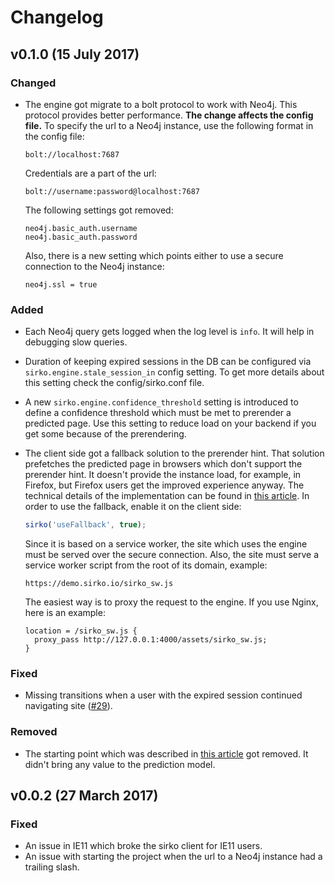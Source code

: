 # Changelog

## v0.1.0 (15 July 2017)

### Changed

- The engine got migrate to a bolt protocol to work with Neo4j. This protocol provides better performance. **The change affects the config file.**
    To specify the url to a Neo4j instance, use the following format in the config file:

    ```
    bolt://localhost:7687
    ```

    Credentials are a part of the url:

    ```
    bolt://username:password@localhost:7687
    ```

    The following settings got removed:

    ```
    neo4j.basic_auth.username
    neo4j.basic_auth.password
    ```

    Also, there is a new setting which points either to use a secure connection to the Neo4j instance:

    ```
    neo4j.ssl = true
    ```

### Added

- Each Neo4j query gets logged when the log level is `info`. It will help in debugging slow queries.
- Duration of keeping expired sessions in the DB can be configured via `sirko.engine.stale_session_in` config setting.
    To get more details about this setting check the config/sirko.conf file.
- A new `sirko.engine.confidence_threshold` setting is introduced to define a confidence threshold which must be met
    to prerender a predicted page. Use this setting to reduce load on your backend if you get some because of the prerendering.
- The client side got a fallback solution to the prerender hint. That solution prefetches the predicted page in browsers which don't support the prerender hint. It doesn't provide the instance load, for example, in Firefox, but Firefox users get the improved experience anyway. The technical details of the implementation can be found in [this article](https://nesteryuk.info/2017/06/05/service-worker-as-fallback-to-the-prerender-resource-hint.html). In order to use the fallback, enable it on the client side:

    ```javascript
    sirko('useFallback', true);
    ```

    Since it is based on a service worker, the site which uses the engine must be served over the secure connection. Also, the site must serve a service worker script from the root of its domain, example:

    ```
    https://demo.sirko.io/sirko_sw.js
    ```

    The easiest way is to proxy the request to the engine. If you use Nginx, here is an example:

    ```
    location = /sirko_sw.js {
      proxy_pass http://127.0.0.1:4000/assets/sirko_sw.js;
    }
    ```

### Fixed

- Missing transitions when a user with the expired session continued navigating site ([#29](https://github.com/sirko-io/engine/issues/29)).

### Removed

- The starting point which was described in [this article](https://nesteryuk.info/2016/09/27/prerendering-pages-in-browsers.html) got removed. It didn't bring any value to the prediction model.

## v0.0.2 (27 March 2017)

### Fixed

- An issue in IE11 which broke the sirko client for IE11 users.
- An issue with starting the project when the url to a Neo4j instance had a trailing slash.
